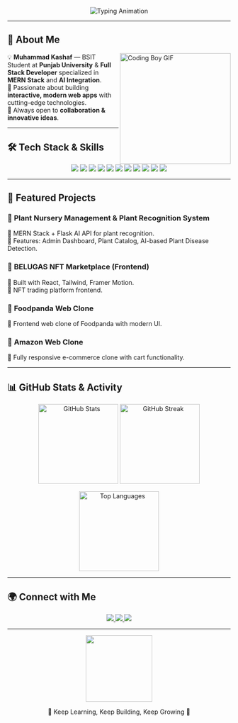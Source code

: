 <!-- 💎 Premium GitHub Profile README for Muhammad Kashaf -->

<!-- TYPING ANIMATION -->
<p align="center">
  <img src="https://readme-typing-svg.herokuapp.com?font=Fira+Code&size=26&duration=4000&pause=1000&color=00F700&center=true&vCenter=true&width=900&lines=Hi%F0%9F%91%8B+I'm+Muhammad+Kashaf;BSIT+Student+%7C+MERN+Stack+Developer;Frontend+%26+Backend+Specialist;Building+AI+%2B+Web+Solutions;Always+Learning+%26+Creating+New+Things" alt="Typing Animation" />
</p>

---

## 🌟 About Me 
<img align="right" src="https://i.imgur.com/jx17oHT.gif" width="250" alt="Coding Boy GIF" />

💡 **Muhammad Kashaf** — BSIT Student at **Punjab University** & **Full Stack Developer** specialized in **MERN Stack** and **AI Integration**.  
🚀 Passionate about building **interactive, modern web apps** with cutting-edge technologies.  
💬 Always open to **collaboration & innovative ideas**.  

---

## 🛠 Tech Stack & Skills

<p align="center">
  <!-- Frontend -->
  <img src="https://img.shields.io/badge/HTML5-E34F26?logo=html5&logoColor=white&style=for-the-badge" />
  <img src="https://img.shields.io/badge/CSS3-1572B6?logo=css3&logoColor=white&style=for-the-badge" />
  <img src="https://img.shields.io/badge/TailwindCSS-38B2AC?logo=tailwind-css&logoColor=white&style=for-the-badge" />
  <img src="https://img.shields.io/badge/JavaScript-F7DF1E?logo=javascript&logoColor=black&style=for-the-badge" />
  <img src="https://img.shields.io/badge/FramerMotion-0055FF?logo=framer&logoColor=white&style=for-the-badge" />
  <img src="https://img.shields.io/badge/SkiperUI-FF4088?style=for-the-badge" />

  <!-- Backend -->
  <img src="https://img.shields.io/badge/Node.js-339933?logo=node.js&logoColor=white&style=for-the-badge" />
  <img src="https://img.shields.io/badge/Express.js-000000?logo=express&logoColor=white&style=for-the-badge" />
  <img src="https://img.shields.io/badge/MongoDB-47A248?logo=mongodb&logoColor=white&style=for-the-badge" />
  <img src="https://img.shields.io/badge/Flask-000000?logo=flask&logoColor=white&style=for-the-badge" />
  <img src="https://img.shields.io/badge/Python-3776AB?logo=python&logoColor=white&style=for-the-badge" />
</p>

---

## 🚀 Featured Projects

### 🌿 **Plant Nursery Management & Plant Recognition System**  
🔹 MERN Stack + Flask AI API for plant recognition.  
🔹 Features: Admin Dashboard, Plant Catalog, AI-based Plant Disease Detection.  

### 🐳 **BELUGAS NFT Marketplace (Frontend)**  
🔹 Built with React, Tailwind, Framer Motion.  
🔹 NFT trading platform frontend.

### 🍔 **Foodpanda Web Clone**  
🔹 Frontend web clone of Foodpanda with modern UI.  

### 🛒 **Amazon Web Clone**  
🔹 Fully responsive e-commerce clone with cart functionality.

---

## 📊 GitHub Stats & Activity

<p align="center">
  <img src="https://github-readme-stats.vercel.app/api?username=kashafmhr&show_icons=true&theme=tokyonight&count_private=true&hide_border=true" height="180" alt="GitHub Stats" />
  <img src="https://github-readme-streak-stats.herokuapp.com?user=kashafmhr&theme=tokyonight&hide_border=true" height="180" alt="GitHub Streak" />
</p>

<p align="center">
  <img src="https://github-readme-stats.vercel.app/api/top-langs/?username=kashafmhr&layout=compact&theme=tokyonight&hide_border=true" height="180" alt="Top Languages" />
</p>

---

## 🌍 Connect with Me

<p align="center">
  <a href="https://www.linkedin.com/in/kashafmhr">
    <img src="https://img.shields.io/badge/LinkedIn-0A66C2?logo=linkedin&logoColor=white&style=for-the-badge" />
  </a>
  <a href="https://www.instagram.com/kshihmehr">
    <img src="https://img.shields.io/badge/Instagram-E4405F?logo=instagram&logoColor=white&style=for-the-badge" />
  </a>
  <a href="https://mkashafportfolio.netlify.app/">
    <img src="https://img.shields.io/badge/Portfolio-000000?logo=vercel&logoColor=white&style=for-the-badge" />
  </a>
</p>

---

<!-- FOOTER GIF -->
<p align="center">
  <img src="https://media.giphy.com/media/3o7TKtnuHOHHUjR38Y/giphy.gif" width="150px" />
</p>

<p align="center">💙 Keep Learning, Keep Building, Keep Growing 💙</p>
